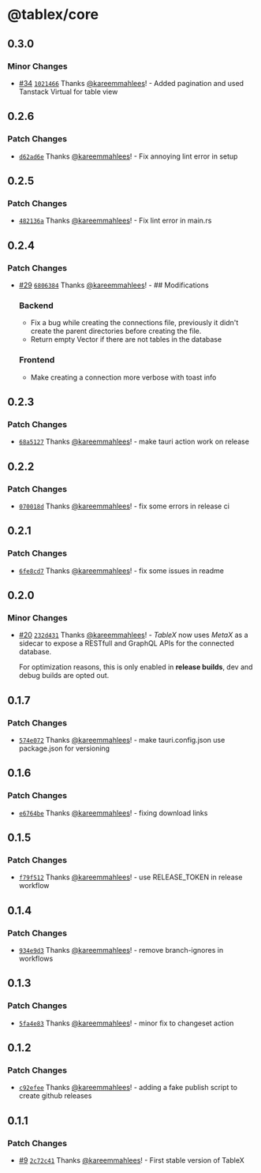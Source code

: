 # @tablex/core

## 0.3.0

### Minor Changes

- [#34](https://github.com/kareemmahlees/tablex/pull/34) [`1021466`](https://github.com/kareemmahlees/tablex/commit/102146644874808c5145f959482413d08c9eb6aa) Thanks [@kareemmahlees](https://github.com/kareemmahlees)! - Added pagination and used Tanstack Virtual for table view

## 0.2.6

### Patch Changes

- [`d62ad6e`](https://github.com/kareemmahlees/tablex/commit/d62ad6e204eb61284fca638a5a4d3fa56b303257) Thanks [@kareemmahlees](https://github.com/kareemmahlees)! - Fix annoying lint error in setup

## 0.2.5

### Patch Changes

- [`482136a`](https://github.com/kareemmahlees/tablex/commit/482136af44950f459545814a5cb14210d01de4df) Thanks [@kareemmahlees](https://github.com/kareemmahlees)! - Fix lint error in main.rs

## 0.2.4

### Patch Changes

- [#29](https://github.com/kareemmahlees/tablex/pull/29) [`6806384`](https://github.com/kareemmahlees/tablex/commit/6806384861018d57358797280b22a52e4174bfd6) Thanks [@kareemmahlees](https://github.com/kareemmahlees)! - ## Modifications

  ### Backend

  - Fix a bug while creating the connections file, previously it didn't create the parent directories before creating the file.
  - Return empty Vector if there are not tables in the database

  ### Frontend

  - Make creating a connection more verbose with toast info

## 0.2.3

### Patch Changes

- [`68a5127`](https://github.com/kareemmahlees/tablex/commit/68a5127b5b8bf87e4aad62143356dd82b86079a3) Thanks [@kareemmahlees](https://github.com/kareemmahlees)! - make tauri action work on release

## 0.2.2

### Patch Changes

- [`070018d`](https://github.com/kareemmahlees/tablex/commit/070018de800bba51a564fcb08489082b73be3149) Thanks [@kareemmahlees](https://github.com/kareemmahlees)! - fix some errors in release ci

## 0.2.1

### Patch Changes

- [`6fe8cd7`](https://github.com/kareemmahlees/tablex/commit/6fe8cd7b1909f27024754ed66bbaacf71a7583ca) Thanks [@kareemmahlees](https://github.com/kareemmahlees)! - fix some issues in readme

## 0.2.0

### Minor Changes

- [#20](https://github.com/kareemmahlees/tablex/pull/20) [`232d431`](https://github.com/kareemmahlees/tablex/commit/232d431637e0cc6edd86dd687fddd518214076f1) Thanks [@kareemmahlees](https://github.com/kareemmahlees)! - _TableX_ now uses _MetaX_ as a sidecar to expose a RESTfull and GraphQL APIs for the connected database.

  For optimization reasons, this is only enabled in **release builds**, dev and debug builds are opted out.

## 0.1.7

### Patch Changes

- [`574e072`](https://github.com/kareemmahlees/tablex/commit/574e0724f5c777ab639a4f9986555646f82d32c2) Thanks [@kareemmahlees](https://github.com/kareemmahlees)! - make tauri.config.json use package.json for versioning

## 0.1.6

### Patch Changes

- [`e6764be`](https://github.com/kareemmahlees/tablex/commit/e6764be67a244db399b62f0e237e20aaaf8a66d4) Thanks [@kareemmahlees](https://github.com/kareemmahlees)! - fixing download links

## 0.1.5

### Patch Changes

- [`f79f512`](https://github.com/kareemmahlees/tablex/commit/f79f512ab14647e23e5cea27efd90aedbe290632) Thanks [@kareemmahlees](https://github.com/kareemmahlees)! - use RELEASE_TOKEN in release workflow

## 0.1.4

### Patch Changes

- [`934e9d3`](https://github.com/kareemmahlees/tablex/commit/934e9d3b8532f933c5fd016b6b6ea4136dbd37b2) Thanks [@kareemmahlees](https://github.com/kareemmahlees)! - remove branch-ignores in workflows

## 0.1.3

### Patch Changes

- [`5fa4e83`](https://github.com/kareemmahlees/tablex/commit/5fa4e830ce854f795b6184a542af297399d6843d) Thanks [@kareemmahlees](https://github.com/kareemmahlees)! - minor fix to changeset action

## 0.1.2

### Patch Changes

- [`c92efee`](https://github.com/kareemmahlees/tablex/commit/c92efee21cd409e24d0e55e8e24cc8e01e0777d5) Thanks [@kareemmahlees](https://github.com/kareemmahlees)! - adding a fake publish script to create github releases

## 0.1.1

### Patch Changes

- [#9](https://github.com/kareemmahlees/tablex/pull/9) [`2c72c41`](https://github.com/kareemmahlees/tablex/commit/2c72c410190a25409ebab039d737c517f87c5302) Thanks [@kareemmahlees](https://github.com/kareemmahlees)! - First stable version of TableX
